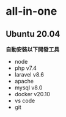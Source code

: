 # all-in-one

## Ubuntu 20.04
**自動安裝以下開發工具**
* node
* php v7.4
* laravel v8.6
* apache
* mysql v8.0
* docker v20.10
* vs code
* git
